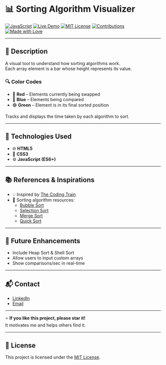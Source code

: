 # 📊 Sorting Algorithm Visualizer

[![JavaScript](https://img.shields.io/badge/JavaScript-ES6+-F7DF1E?style=flat&logo=javascript&logoColor=black)](https://developer.mozilla.org/en-US/docs/Web/JavaScript)
[![Live Demo](https://img.shields.io/badge/Live-Demo-green?style=flat)](https://satishnaidu58.github.io/sorting-visualizer/)
[![MIT License](https://img.shields.io/badge/License-MIT-blue.svg)](LICENSE)
[![Contributions](https://img.shields.io/badge/Contributions-Welcome-ff69b4.svg?style=flat)](../../issues)
[![Made with Love](https://img.shields.io/badge/Made%20with-%E2%9D%A4-red)](https://github.com/sreeyadora)

---


## 📌 Description

A visual tool to understand how sorting algorithms work.  
Each array element is a bar whose height represents its value. 

### 🔍 Color Codes
- 🔴 **Red** – Elements currently being swapped
- 🔵 **Blue** – Elements being compared
- 🟢 **Green** – Element is in its final sorted position

Tracks and displays the time taken by each algorithm to sort.

---

## 🚀 Technologies Used
- 🌐 **HTML5**
- 🎨 **CSS3**
- ⚙️ **JavaScript (ES6+)**

---

## 📚 References & Inspirations
- 💡 Inspired by [The Coding Train](https://www.youtube.com/watch?v=cW16SGqr_Lg)
- 📖 Sorting algorithm resources:
  - [Bubble Sort](https://en.wikipedia.org/wiki/Bubble_sort)
  - [Selection Sort](https://en.wikipedia.org/wiki/Selection_sort)
  - [Merge Sort](https://en.wikipedia.org/wiki/Merge_sort)
  - [Quick Sort](https://en.wikipedia.org/wiki/Quicksort)

---

## 🚀 Future Enhancements
- Include Heap Sort & Shell Sort
- Allow users to input custom arrays
- Show comparisons/sec in real-time

---

## 📬 Contact
- [LinkedIn](https://linkedin.com/in/sreeyadora)
- [Email](mailto:sreeyadora@gmail.com)

---

⭐ **If you like this project, please star it!**  
It motivates me and helps others find it.

---

## 📄 License
This project is licensed under the [MIT License](LICENSE).
